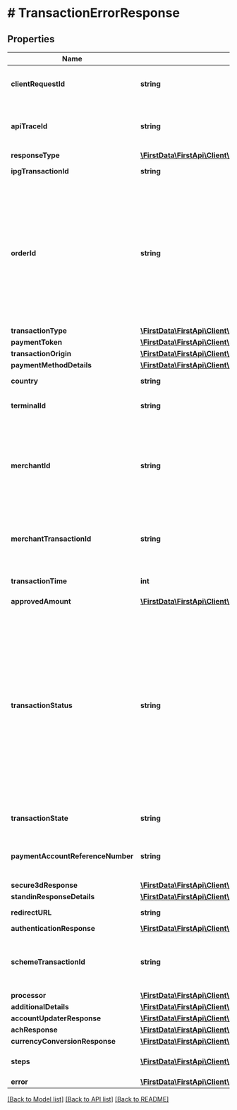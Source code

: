 # # TransactionErrorResponse

## Properties

Name | Type | Description | Notes
------------ | ------------- | ------------- | -------------
**clientRequestId** | **string** | Echoes back the value in the request header for tracking. | [optional] 
**apiTraceId** | **string** | Request identifier in API, can be used to request logs from the support team. | [optional] 
**responseType** | [**\FirstData\FirstApi\Client\Model\ResponseType**](ResponseType.md) |  | [optional] 
**ipgTransactionId** | **string** | The response transaction ID. | [optional] 
**orderId** | **string** | Note - Client Order ID if supplied by client. If not supplied by client, IPG will generate. The first 12 alphanumeric digits are passed down to Fiserv Enterprise reporting tool, Clientline and Data File Manager (DFM). | [optional] 
**transactionType** | [**\FirstData\FirstApi\Client\Model\TransactionType**](TransactionType.md) |  | [optional] 
**paymentToken** | [**\FirstData\FirstApi\Client\Model\PaymentTokenDetails**](PaymentTokenDetails.md) |  | [optional] 
**transactionOrigin** | [**\FirstData\FirstApi\Client\Model\TransactionOrigin**](TransactionOrigin.md) |  | [optional] 
**paymentMethodDetails** | [**\FirstData\FirstApi\Client\Model\PaymentMethodDetails**](PaymentMethodDetails.md) |  | [optional] 
**country** | **string** | Country of the card issuer. | [optional] 
**terminalId** | **string** | The terminal that is processing the transaction. | [optional] 
**merchantId** | **string** | The unique (on Acquirer level) mechant ID. Usually this value has been chosen from the merchant itself and will be used in communication with the endpoint. | [optional] 
**merchantTransactionId** | **string** | The unique merchant transaction ID from the request header, if supplied. | [optional] 
**transactionTime** | **int** | The transaction time in seconds since epoch. | [optional] 
**approvedAmount** | [**\FirstData\FirstApi\Client\Model\Amount**](Amount.md) |  | [optional] 
**transactionStatus** | **string** | Represents the status of a transaction immediately following the original processing request. This value is not stored for the transaction and is only available in the response when the transaction is processed. TransactionStatus is not returned on either the transaction inquiry or on the order inquiry. | [optional] 
**transactionState** | **string** | Shows the state of the current transaction. | [optional] 
**paymentAccountReferenceNumber** | **string** | Payment Account Reference Number from response, if supplied. | [optional] 
**secure3dResponse** | [**\FirstData\FirstApi\Client\Model\Secure3dResponse**](Secure3dResponse.md) |  | [optional] 
**standinResponseDetails** | [**\FirstData\FirstApi\Client\Model\StandinResponseDetails**](StandinResponseDetails.md) |  | [optional] 
**redirectURL** | **string** | The endpoint redirection URL. | [optional] 
**authenticationResponse** | [**\FirstData\FirstApi\Client\Model\Secure3DAuthenticationResponse**](Secure3DAuthenticationResponse.md) |  | [optional] 
**schemeTransactionId** | **string** | The transaction ID received from schemes for the initial transaction of card on file flows. | [optional] 
**processor** | [**\FirstData\FirstApi\Client\Model\ProcessorData**](ProcessorData.md) |  | [optional] 
**additionalDetails** | [**\FirstData\FirstApi\Client\Model\AdditionalTransactionDetails**](AdditionalTransactionDetails.md) |  | [optional] 
**accountUpdaterResponse** | [**\FirstData\FirstApi\Client\Model\AccountUpdaterResponse**](AccountUpdaterResponse.md) |  | [optional] 
**achResponse** | [**\FirstData\FirstApi\Client\Model\AchResponse**](AchResponse.md) |  | [optional] 
**currencyConversionResponse** | [**\FirstData\FirstApi\Client\Model\CurrencyConversionResponse**](CurrencyConversionResponse.md) |  | [optional] 
**steps** | [**\FirstData\FirstApi\Client\Model\PaymentStepRequest[]**](PaymentStepRequest.md) | Steps to be performed by the payer. | [optional] 
**error** | [**\FirstData\FirstApi\Client\Model\Error**](Error.md) |  | [optional] 

[[Back to Model list]](../../README.md#documentation-for-models) [[Back to API list]](../../README.md#documentation-for-api-endpoints) [[Back to README]](../../README.md)


